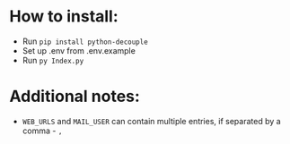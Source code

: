 # How to install:
- Run `pip install python-decouple`
- Set up .env from .env.example
- Run `py Index.py`

# Additional notes: 
- `WEB_URLS` and `MAIL_USER` can contain multiple entries, if separated by a comma - `,` 